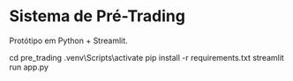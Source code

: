 # Sistema de Pré-Trading

Protótipo em Python + Streamlit.


cd pre_trading
.venv\Scripts\activate
pip install -r requirements.txt
streamlit run app.py